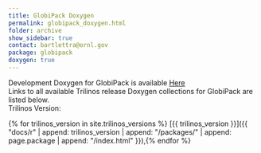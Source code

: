 ```yaml
---
title: GlobiPack Doxygen
permalink: globipack_doxygen.html
folder: archive
show_sidebar: true
contact: bartlettra@ornl.gov
package: globipack
doxygen: true
---
```


Development Doxygen for GlobiPack is available [Here](docs//globipack/index.html)  
Links to all available Trilinos release Doxygen collections for GlobiPack are listed below.  
Trilinos Version:

{% for trilinos_version in site.trilinos_versions %}
[{{ trilinos_version }}]({{ "docs/r" | append: trilinos_version | append: "/packages/" | append: page.package | append: "/index.html" }}),{% endfor %}
